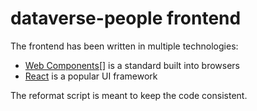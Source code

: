 # dataverse-people frontend

The frontend has been written in multiple technologies:

- [Web Components][][] is a standard built into browsers
- [React][] is a popular UI framework

The reformat script is meant to keep the code consistent.

[Web Components]: web-components
[React]: react
